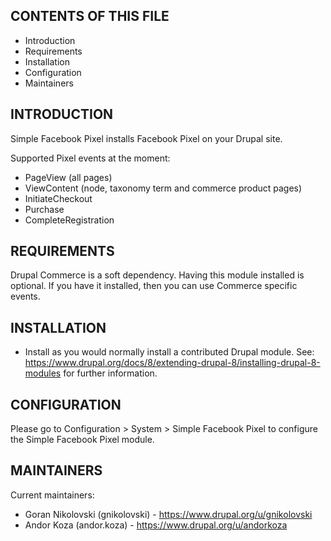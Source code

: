 CONTENTS OF THIS FILE
----------------------
 * Introduction
 * Requirements
 * Installation
 * Configuration
 * Maintainers


INTRODUCTION
------------

Simple Facebook Pixel installs Facebook Pixel on your Drupal site.

Supported Pixel events at the moment:
  * PageView (all pages)
  * ViewContent (node, taxonomy term and commerce product pages)
  * InitiateCheckout
  * Purchase
  * CompleteRegistration


REQUIREMENTS
------------

Drupal Commerce is a soft dependency. Having this module installed is optional.
If you have it installed, then you can use Commerce specific events.


INSTALLATION
------------

 * Install as you would normally install a contributed Drupal module.
   See: https://www.drupal.org/docs/8/extending-drupal-8/installing-drupal-8-modules
   for further information.


CONFIGURATION
-------------

Please go to Configuration > System > Simple Facebook Pixel to configure the
Simple Facebook Pixel module.


MAINTAINERS
-----------

Current maintainers:
 * Goran Nikolovski (gnikolovski) - https://www.drupal.org/u/gnikolovski
 * Andor Koza (andor.koza) - https://www.drupal.org/u/andorkoza
